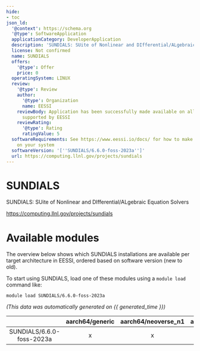 ```yaml
---
hide:
- toc
json_ld:
  '@context': https://schema.org
  '@type': SoftwareApplication
  applicationCategory: DeveloperApplication
  description: 'SUNDIALS: SUite of Nonlinear and DIfferential/ALgebraic Equation Solvers'
  license: Not confirmed
  name: SUNDIALS
  offers:
    '@type': Offer
    price: 0
  operatingSystem: LINUX
  review:
    '@type': Review
    author:
      '@type': Organization
      name: EESSI
    reviewBody: Application has been successfully made available on all architectures
      supported by EESSI
    reviewRating:
      '@type': Rating
      ratingValue: 5
  softwareRequirements: See https://www.eessi.io/docs/ for how to make EESSI available
    on your system
  softwareVersion: '[''SUNDIALS/6.6.0-foss-2023a'']'
  url: https://computing.llnl.gov/projects/sundials
---
```


SUNDIALS
========


SUNDIALS: SUite of Nonlinear and DIfferential/ALgebraic Equation Solvers

https://computing.llnl.gov/projects/sundials
# Available modules


The overview below shows which SUNDIALS installations are available per target architecture in EESSI, ordered based on software version (new to old).

To start using SUNDIALS, load one of these modules using a `module load` command like:

```shell
module load SUNDIALS/6.6.0-foss-2023a
```

*(This data was automatically generated on {{ generated_time }})*

| |aarch64/generic|aarch64/neoverse_n1|aarch64/neoverse_v1|aarch64/nvidia/grace|x86_64/generic|x86_64/amd/zen2|x86_64/amd/zen3|x86_64/amd/zen4|x86_64/intel/cascadelake|x86_64/intel/haswell|x86_64/intel/icelake|x86_64/intel/sapphirerapids|x86_64/intel/skylake_avx512|
| :---: | :---: | :---: | :---: | :---: | :---: | :---: | :---: | :---: | :---: | :---: | :---: | :---: | :---: |
|SUNDIALS/6.6.0-foss-2023a|x|x|x|x|x|x|x|x|x|x|x|x|x|
